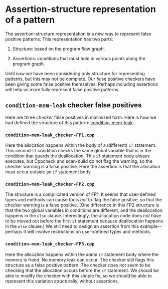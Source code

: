 # Assertion-structure representation of a pattern

The assertion-structure representation is a new way to represent false positive
patterns. This representation has two parts:

 1. Structure: based on the program flow graph.

 2. Assertions: conditions that must hold in various points along the program graph.

Until now we have been considering only structure for representing patterns, but
this may not be complete. Our false positive checkers have been giving some
false positive themselves. Perhaps including assertions will help us more fully
represent false positive patterns.


## `condition-mem-leak` checker false positives

Here are three *checker* false positives in minimized form. Here is how we had
defined the structure of this pattern: 
[condition-mem-leak](https://github.iu.edu/SEDS/mangrove/wiki/Conditional-Mem-Leak-FP).

### `condition-mem-leak_checker-FP1.cpp`

Here the allocation happens within the body of a (different) `if` statement.
This second `if` condition checks the same global variable that is in the
condition that guards the deallocation. This `if` statement body always
executes, but Cppcheck and scan-build do not flag the warning, so the checker
warning is a false positive. Here the assertion is that the allocation must
occur outside an `if` statement body.

### `condition-mem-leak_checker-FP2.cpp`

The structure is a complicated version of FP1. It seems that user-defined types
and methods can cause tools *not* to flag the false positive, so that the
checker warning is a false positive. (One difference in this FP2 structure is
that the two global variables in conditions are different, and the deallocation
happens in the `else` clause. Interestingly, the allocation code does *not* have
to be moved out before the first `if` statement because deallocation happens in
the `else` clause.) We still need to design an assertion from this example--perhaps 
it will involve restrictions on user-defined types and methods.

### `condition-mem-leak_checker-FP3.cpp`

Here the allocation happens within the *same* `if` statement body where the
memory is freed. No memory leak can occur. The checker still flags this
structure as a false positive pattern. The checker does not seem to be checking
that the allocation occurs before the `if` statement. We should be able to
modify the checker with this simple fix, so we should be able to represent this 
variation structurally, without assertions.
